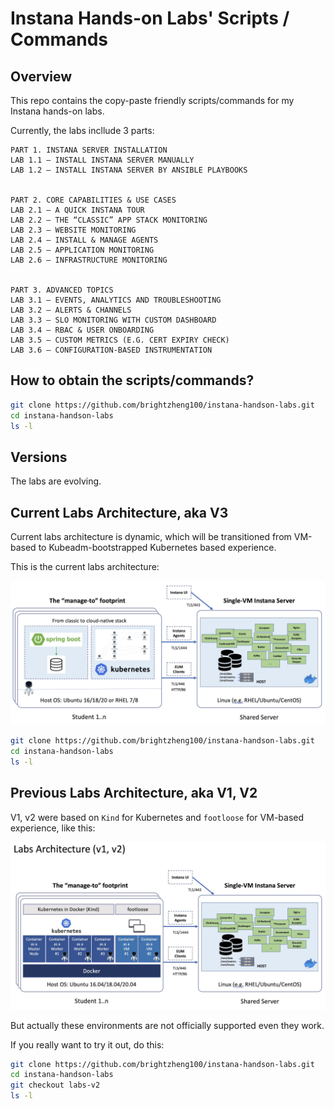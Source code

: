 # Instana Hands-on Labs' Scripts / Commands

## Overview

This repo contains the copy-paste friendly scripts/commands for my Instana hands-on labs.

Currently, the labs incllude 3 parts:

```
PART 1. INSTANA SERVER INSTALLATION
LAB 1.1 – INSTALL INSTANA SERVER MANUALLY
LAB 1.2 – INSTALL INSTANA SERVER BY ANSIBLE PLAYBOOKS


PART 2. CORE CAPABILITIES & USE CASES
LAB 2.1 – A QUICK INSTANA TOUR
LAB 2.2 – THE “CLASSIC” APP STACK MONITORING
LAB 2.3 – WEBSITE MONITORING
LAB 2.4 – INSTALL & MANAGE AGENTS
LAB 2.5 – APPLICATION MONITORING
LAB 2.6 – INFRASTRUCTURE MONITORING


PART 3. ADVANCED TOPICS
LAB 3.1 – EVENTS, ANALYTICS AND TROUBLESHOOTING
LAB 3.2 – ALERTS & CHANNELS
LAB 3.3 – SLO MONITORING WITH CUSTOM DASHBOARD
LAB 3.4 – RBAC & USER ONBOARDING
LAB 3.5 – CUSTOM METRICS (E.G. CERT EXPIRY CHECK)
LAB 3.6 – CONFIGURATION-BASED INSTRUMENTATION
```

## How to obtain the scripts/commands?

```sh
git clone https://github.com/brightzheng100/instana-handson-labs.git
cd instana-handson-labs
ls -l
```

## Versions

The labs are evolving.

## Current Labs Architecture, aka V3

Current labs architecture is dynamic, which will be transitioned from VM-based to Kubeadm-bootstrapped Kubernetes based experience.

This is the current labs architecture:

![Labs Architecture v3](./misc/labs-architecture-v3.jpg)

```sh
git clone https://github.com/brightzheng100/instana-handson-labs.git
cd instana-handson-labs
ls -l
```

## Previous Labs Architecture, aka V1, V2

V1, v2 were based on `Kind` for Kubernetes and `footloose` for VM-based experience, like this:

![Labs Architecture v1, v2](./misc/labs-architecture-v1-2.jpg)

But actually these environments are not officially supported even they work.

If you really want to try it out, do this:

```sh
git clone https://github.com/brightzheng100/instana-handson-labs.git
cd instana-handson-labs
git checkout labs-v2
ls -l
```
